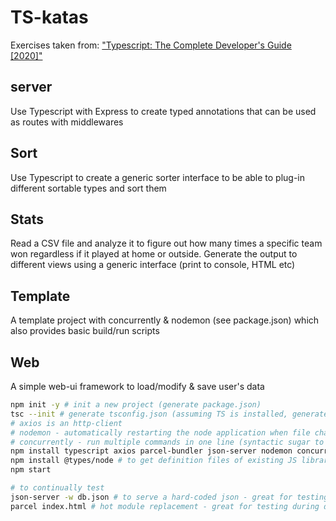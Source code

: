 # TS-katas

Exercises taken from: ["Typescript: The Complete Developer's Guide [2020]"](https://www.udemy.com/course/understanding-typescript/)

## server
Use Typescript with Express to create typed annotations that can be used as routes with middlewares

## Sort
Use Typescript to create a generic sorter interface to be able to plug-in different sortable types and sort them

## Stats
Read a CSV file and analyze it to figure out how many times a specific team won regardless if it played at home or outside. Generate the output to different views using a generic interface (print to console, HTML etc)

## Template
A template project with concurrently & nodemon (see package.json) which also provides basic build/run scripts

## Web
A simple web-ui framework to load/modify & save user's data

```bash
npm init -y # init a new project (generate package.json)
tsc --init # generate tsconfig.json (assuming TS is installed, generate tsconfig.json file
# axios is an http-client
# nodemon - automatically restarting the node application when file changes
# concurrently - run multiple commands in one line (syntactic sugar to `cmd1 && cmd2`)
npm install typescript axios parcel-bundler json-server nodemon concurrently
npm install @types/node # to get definition files of existing JS libraries which were not written in TS
npm start

# to continually test
json-server -w db.json # to serve a hard-coded json - great for testing during development
parcel index.html # hot module replacement - great for testing during development
```
